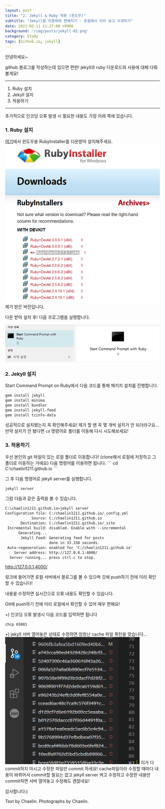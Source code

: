 ```yaml
---
layout: post
title: "2. Jekyll & Ruby 적용 (윈도우)"
subtitle: "Jekyll을 이용하여 편해지기 - 로컬에서 미리 보고 수정하기"
date: 2021-02-11 11:27:00 +0900
background: '/img/posts/jekyll-02.png'
category: Study
tags: [Github.io, jekyll]
---
```


안녕하세요~

github 블로그를 작성하는데 있으면 편한! jekyll과 ruby 다운로드와 사용에 대해 다뤄볼게요!

*****

1. Ruby 설치
2. Jekyll 설치
3. 적용하기

*****
추가적으로 인코딩 오류 발생 시 필요한 내용도 가장 아래 쪽에 있습니다.

<h3>1. Ruby 설치</h3>

<a href="https://rubyinstaller.org/downloads/">여기</a>에서 윈도우용 RubyInstaller를 다운받아 설치해주세요.
<img class="img-fluid" src="/img/posts/inPost/jekyll-02-01.png">
<span class="caption text-muted">제가 받은 버전입니다.</span>

다운 받아 설치 후! 다음 프로그램을 실행합니다.

<img class="img-fluid" src="/img/posts/inPost/jekyll-02-02.png">

<h3>2. Jekyll 설지</h3>
Start Command Prompt on Ruby에서 다음 코드를 통해 패키지 설치를 진행합니다.

```
gem install jekyll
gem install minima
gem install bundler
gem install jekyll-feed
gem install tzinfo-data
```

성공적으로 설치됐는지 꼭 확인해주세요! 제가 할 땐 꼭 몇 개씩 설치가 안 되더라구요... 만약 설치가 안 됐다면 ```cd``` 명령어로 폴더를 이동해 다시 시도해보세요!


<h3>3. 적용하기</h3>
우선 본인의 git 파일이 있는 로컬 폴더로 이동합니다! (clone해서 로컬에 저장하고 그 폴더로 이동하는 거에요)   다음 명령어를 이용하면 됩니다.
```
cd C:\chaelin1211.github.io
```

그 후 다음 명령어로 jekyll server를 실행합니다.
```
jekyll server
```

그럼 다음과 같은 출력을 볼 수 있습니다.
```
C:\chaelin1211.github.io>jekyll server
Configuration file: C:/chaelin1211.github.io/_config.yml
            Source: C:/chaelin1211.github.io
       Destination: C:/chaelin1211.github.io/_site
 Incremental build: disabled. Enable with --incremental
      Generating...
       Jekyll Feed: Generating feed for posts
                    done in 33.338 seconds.
 Auto-regeneration: enabled for 'C:/chaelin1211.github.io'
    Server address: http://127.0.0.1:4000/
  Server running... press ctrl-c to stop.
  ```

<a href="http://127.0.0.1:4000/">http://127.0.0.1:4000/</a>

링크에 들어가면 로컬 서버에서 블로그를 볼 수 있으며 깃에 push하기 전에 미리 확인할 수 있습니다!

내용을 수정하면 실시간으로 오류 내용도 확인할 수 있습니다.

<p class="hight-block">Git에 push하기 전에 미리 로컬에서 확인할 수 있어 매우 편해요!</p>


+) 인코딩 오류 발생시 다음 코드를 입력하면 됩니다
```
chcp 65001
```

+) jekyll 서버 열어놓은 상태로 수정하면 엄청난 cache 파일 폭탄을 맞습니다...
<img class="img-fluid" src="/img/posts/inPost/jekyll-02-03.png">
이거 다 commit하지 마시고 수정한 파일만 commit 하세요! cache파일이라 수정할 때마다 내용이 바뀌어서 commit할 필요는 없고 jekyll server 켜고 수정하고 수정한 내용만 commit하면 서버 열어놓고 수정해도 괜찮네요!


감사합니다:)

<p class = "placeholder">Text by Chaelin. Photographs by Chaelin.</p>